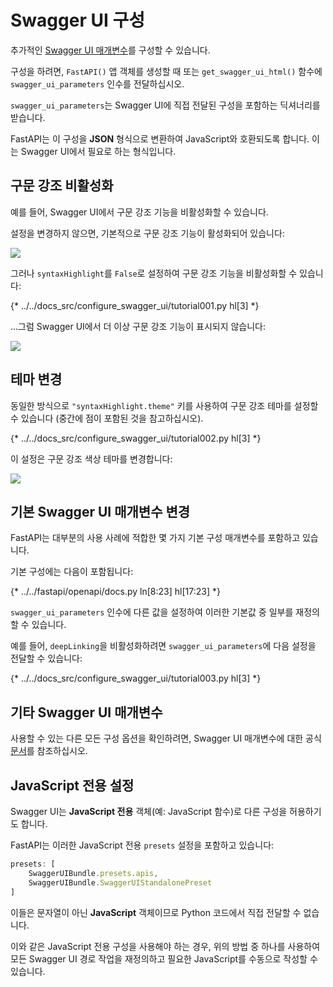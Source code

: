 # Swagger UI 구성

추가적인 <a href="https://swagger.io/docs/open-source-tools/swagger-ui/usage/configuration/" class="external-link" target="_blank">Swagger UI 매개변수</a>를 구성할 수 있습니다.

구성을 하려면, `FastAPI()` 앱 객체를 생성할 때 또는 `get_swagger_ui_html()` 함수에 `swagger_ui_parameters` 인수를 전달하십시오.

`swagger_ui_parameters`는 Swagger UI에 직접 전달된 구성을 포함하는 딕셔너리를 받습니다.

FastAPI는 이 구성을 **JSON** 형식으로 변환하여 JavaScript와 호환되도록 합니다. 이는 Swagger UI에서 필요로 하는 형식입니다.

## 구문 강조 비활성화

예를 들어, Swagger UI에서 구문 강조 기능을 비활성화할 수 있습니다.

설정을 변경하지 않으면, 기본적으로 구문 강조 기능이 활성화되어 있습니다:

<img src="/img/tutorial/extending-openapi/image02.png">

그러나 `syntaxHighlight`를 `False`로 설정하여 구문 강조 기능을 비활성화할 수 있습니다:

{* ../../docs_src/configure_swagger_ui/tutorial001.py hl[3] *}

...그럼 Swagger UI에서 더 이상 구문 강조 기능이 표시되지 않습니다:

<img src="/img/tutorial/extending-openapi/image03.png">

## 테마 변경

동일한 방식으로 `"syntaxHighlight.theme"` 키를 사용하여 구문 강조 테마를 설정할 수 있습니다 (중간에 점이 포함된 것을 참고하십시오).

{* ../../docs_src/configure_swagger_ui/tutorial002.py hl[3] *}

이 설정은 구문 강조 색상 테마를 변경합니다:

<img src="/img/tutorial/extending-openapi/image04.png">

## 기본 Swagger UI 매개변수 변경

FastAPI는 대부분의 사용 사례에 적합한 몇 가지 기본 구성 매개변수를 포함하고 있습니다.

기본 구성에는 다음이 포함됩니다:

{* ../../fastapi/openapi/docs.py ln[8:23] hl[17:23] *}

`swagger_ui_parameters` 인수에 다른 값을 설정하여 이러한 기본값 중 일부를 재정의할 수 있습니다.

예를 들어, `deepLinking`을 비활성화하려면 `swagger_ui_parameters`에 다음 설정을 전달할 수 있습니다:

{* ../../docs_src/configure_swagger_ui/tutorial003.py hl[3] *}

## 기타 Swagger UI 매개변수

사용할 수 있는 다른 모든 구성 옵션을 확인하려면, Swagger UI 매개변수에 대한 공식 <a href="https://swagger.io/docs/open-source-tools/swagger-ui/usage/configuration/" class="external-link" target="_blank">문서</a>를 참조하십시오.

## JavaScript 전용 설정

Swagger UI는 **JavaScript 전용** 객체(예: JavaScript 함수)로 다른 구성을 허용하기도 합니다.

FastAPI는 이러한 JavaScript 전용 `presets` 설정을 포함하고 있습니다:

```JavaScript
presets: [
    SwaggerUIBundle.presets.apis,
    SwaggerUIBundle.SwaggerUIStandalonePreset
]
```

이들은 문자열이 아닌 **JavaScript** 객체이므로 Python 코드에서 직접 전달할 수 없습니다.

이와 같은 JavaScript 전용 구성을 사용해야 하는 경우, 위의 방법 중 하나를 사용하여 모든 Swagger UI 경로 작업을 재정의하고 필요한 JavaScript를 수동으로 작성할 수 있습니다.
